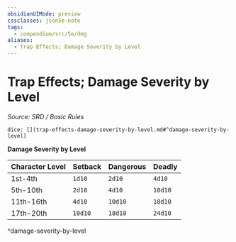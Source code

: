 ```yaml
---
obsidianUIMode: preview
cssclasses: json5e-note
tags:
  - compendium/src/5e/dmg
aliases:
  - Trap Effects; Damage Severity by Level
---
```

# Trap Effects; Damage Severity by Level
*Source: SRD / Basic Rules* 

`dice: [](trap-effects-damage-severity-by-level.md#^damage-severity-by-level)`

**Damage Severity by Level**

| Character Level | Setback | Dangerous | Deadly |
|-----------------|---------|-----------|--------|
| 1st-4th | `1d10` | `2d10` | `4d10` |
| 5th-10th | `2d10` | `4d10` | `10d10` |
| 11th-16th | `4d10` | `10d10` | `18d10` |
| 17th-20th | `10d10` | `18d10` | `24d10` |
^damage-severity-by-level